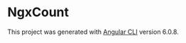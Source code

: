 # NgxCount

This project was generated with [Angular CLI](https://github.com/angular/angular-cli) version 6.0.8.